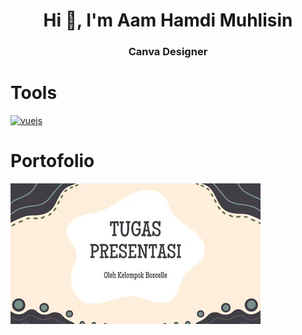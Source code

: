 <h1 align="center">Hi 👋, I'm Aam Hamdi Muhlisin</h1>
<h3 align="center">Canva Designer</h3>

# Tools

<p align="left"> <a href="https://vuejs.org/" target="_blank" rel="noreferrer"> <img src="https://static.canva.com/web/images/8439b51bb7a19f6e65ce1064bc37c197.svg" alt="vuejs" width="40" height="40"/> </a> </p>

# Portofolio

![1731247977982](image/README/1731247977982.png)
